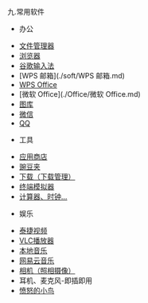 九.常用软件
* 办公
 - [文件管理器](./soft/文件管理器.md)
 - [浏览器](./soft/浏览器.md)
 - [谷歌输入法](./soft/谷歌输入法_使用手册.md)
 - [WPS 邮箱](./soft/WPS 邮箱.md)
 - [WPS Office](./soft/wps.md)
 - [微软 Office](./Office/微软 Office.md)
 - [图库](./soft/图库_使用手册.md)
 - [微信](./soft/微信.md)
 - [QQ](./soft/QQ.md)

* 工具
 - [应用商店](./soft/AppStore使用说明.md)
 - [豌豆夹](./soft/豌豆夹_使用手册.md)
 - [下载（下载管理）](./soft/下载.md)
 - [终端模拟器](./soft/OtoTernminal使用手册.md)
 - [计算器、时钟...](./soft/计算器、日历、时钟_使用方式.md)

* 娱乐
 - [泰捷视频](./soft/泰捷视频_使用手册.md)
 - [VLC播放器](./soft/VLC_使用手册.md)
 - [本地音乐](./soft/音乐_使用手册.md)
 - [网易云音乐](./soft/网易云音乐_使用手册.md)  
 - [相机（照相摄像）](./soft/相机.md)
 - 耳机、麦克风-即插即用
 - [愤怒的小鸟](./soft/愤怒的小鸟_使用手册.md)
